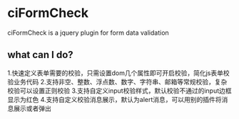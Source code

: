 # ciFormCheck
ciFormCheck is a jquery plugin for form data validation

what can I do?
--------------
1.快速定义表单需要的校验，只需设置dom几个属性即可开启校验，简化js表单校验业务代码
2.支持非空、整数、浮点数、数字、字符串、邮箱等常规校验，复杂校验可以设置正则校验
3.支持自定义input校验样式，默认校验不通过的input边框显示为红色
4.支持自定义校验消息展示，默认为alert消息，可以用别的插件将消息展示或者弹出
